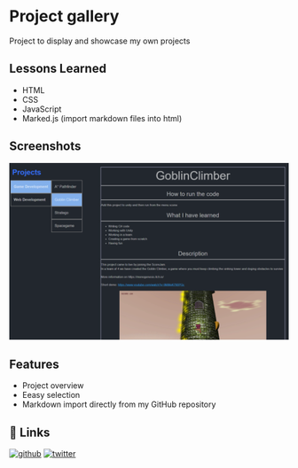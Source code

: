 
# Project gallery

Project to display and showcase my own projects

## Lessons Learned

- HTML
- CSS
- JavaScript
- Marked.js (import markdown files into html)

## Screenshots

![App Screenshot](https://raw.githubusercontent.com/Monogenesis/ProjectDisplay/main/screenshot/project_selection.png?token=AL4RGBY4E3DHYISYXFN2DULA7BBX6)

  
## Features

- Project overview
- Eeasy selection
- Markdown import directly from my GitHub repository

  
## 🔗 Links
[![github](https://img.shields.io/badge/linkedin-0A66C2?style=for-the-badge&logo=github&logoColor=white)](https://github.com/Monogenesis)
[![twitter](https://img.shields.io/badge/twitter-1DA1F2?style=for-the-badge&logo=twitter&logoColor=white)](https://twitter.com/AmadeusZittel)

  
